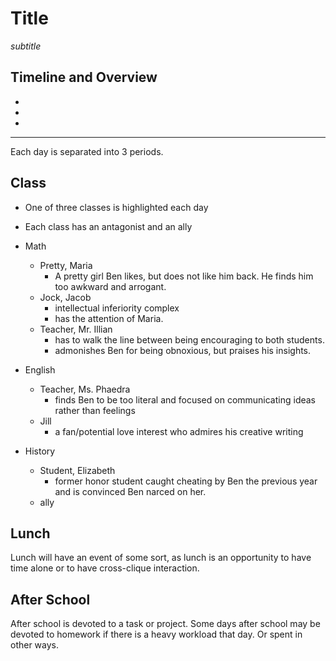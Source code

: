 # Title

*subtitle*

## Timeline and Overview
- 
- 
- 

---

Each day is separated into 3 periods.

## Class
- One of three classes is highlighted each day
- Each class has an antagonist and an ally

- Math
    - Pretty, Maria
        - A pretty girl Ben likes, but does not like him back. He finds him too awkward and arrogant.
    - Jock, Jacob
        - intellectual inferiority complex
        - has the attention of Maria.
    - Teacher, Mr. Illian
        - has to walk the line between being encouraging to both students. 
        - admonishes Ben for being obnoxious, but praises his insights.
- English
    - Teacher, Ms. Phaedra
        - finds Ben to be too literal and focused on communicating ideas rather than feelings
    - Jill
        - a fan/potential love interest who admires his creative writing
- History
    - Student, Elizabeth
        - former honor student caught cheating by Ben the previous year and is convinced Ben narced on her.
    - ally

## Lunch

Lunch will have an event of some sort, as lunch is an opportunity to have time alone or to have cross-clique interaction.

## After School

After school is devoted to a task or project. Some days after school may be devoted to homework if there is a heavy workload that day. Or spent in other ways.







